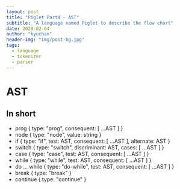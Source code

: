 ```yaml
---
layout: post
title: "Piglet Part4 - AST"
subtitle: "A language named Piglet to describe the flow chart"
date: 2020-02-04
author: "kyuchan"
header-img: "img/post-bg.jpg"
tags:
  - language
  - tokenizer
  - parser
---
```


# AST

## In short

- prog { type: "prog", consequent: [ ...AST ] }
- node { type: "node", value: string }
- if { type: "if", test: AST, consequent: [ ...AST ], alternate: AST }
- switch { type: "switch", discriminant: AST, cases: [ ...AST ] }
- case { type: "case", test: AST, consequent: [ ...AST ] }
- while { type: "while", test: AST, consequent: [ ...AST ] }
- do ... while { type: "do-while", test: AST, consequent: [ ...AST ] }
- break { type: "break" }
- continue { type: "continue" }
